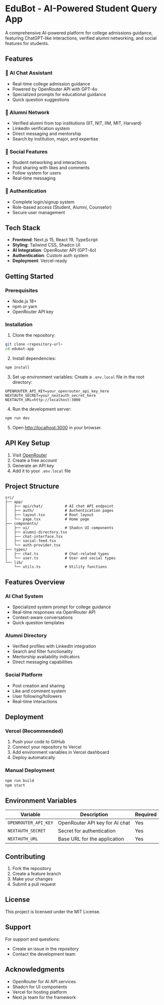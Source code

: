 # EduBot - AI-Powered Student Query App

A comprehensive AI-powered platform for college admissions guidance, featuring ChatGPT-like interactions, verified alumni networking, and social features for students.

## Features

### 🤖 AI Chat Assistant
- Real-time college admission guidance
- Powered by OpenRouter API with GPT-4o
- Specialized prompts for educational guidance
- Quick question suggestions

### 👥 Alumni Network
- Verified alumni from top institutions (IIT, NIT, IIM, MIT, Harvard)
- LinkedIn verification system
- Direct messaging and mentorship
- Search by institution, major, and expertise

### 📱 Social Features
- Student networking and interactions
- Post sharing with likes and comments
- Follow system for users
- Real-time messaging

### 🔐 Authentication
- Complete login/signup system
- Role-based access (Student, Alumni, Counselor)
- Secure user management

## Tech Stack

- **Frontend**: Next.js 15, React 19, TypeScript
- **Styling**: Tailwind CSS, Shadcn UI
- **AI Integration**: OpenRouter API (GPT-4o)
- **Authentication**: Custom auth system
- **Deployment**: Vercel-ready

## Getting Started

### Prerequisites
- Node.js 18+ 
- npm or yarn
- OpenRouter API key

### Installation

1. Clone the repository:
```bash
git clone <repository-url>
cd edubot-app
```

2. Install dependencies:
```bash
npm install
```

3. Set up environment variables:
Create a `.env.local` file in the root directory:
```env
OPENROUTER_API_KEY=your_openrouter_api_key_here
NEXTAUTH_SECRET=your_nextauth_secret_here
NEXTAUTH_URL=http://localhost:3000
```

4. Run the development server:
```bash
npm run dev
```

5. Open [http://localhost:3000](http://localhost:3000) in your browser.

## API Key Setup

1. Visit [OpenRouter](https://openrouter.ai/keys)
2. Create a free account
3. Generate an API key
4. Add it to your `.env.local` file

## Project Structure

```
src/
├── app/
│   ├── api/chat/          # AI chat API endpoint
│   ├── auth/              # Authentication pages
│   ├── layout.tsx         # Root layout
│   └── page.tsx           # Home page
├── components/
│   ├── ui/                # Shadcn UI components
│   ├── alumni-directory.tsx
│   ├── chat-interface.tsx
│   ├── social-feed.tsx
│   └── auth-provider.tsx
├── types/
│   ├── chat.ts            # Chat-related types
│   └── user.ts            # User and social types
└── lib/
    └── utils.ts           # Utility functions
```

## Features Overview

### AI Chat System
- Specialized system prompt for college guidance
- Real-time responses via OpenRouter API
- Context-aware conversations
- Quick question templates

### Alumni Directory
- Verified profiles with LinkedIn integration
- Search and filter functionality
- Mentorship availability indicators
- Direct messaging capabilities

### Social Platform
- Post creation and sharing
- Like and comment system
- User following/followers
- Real-time interactions

## Deployment

### Vercel (Recommended)

1. Push your code to GitHub
2. Connect your repository to Vercel
3. Add environment variables in Vercel dashboard
4. Deploy automatically

### Manual Deployment

```bash
npm run build
npm start
```

## Environment Variables

| Variable | Description | Required |
|----------|-------------|----------|
| `OPENROUTER_API_KEY` | OpenRouter API key for AI chat | Yes |
| `NEXTAUTH_SECRET` | Secret for authentication | Yes |
| `NEXTAUTH_URL` | Base URL for the application | Yes |

## Contributing

1. Fork the repository
2. Create a feature branch
3. Make your changes
4. Submit a pull request

## License

This project is licensed under the MIT License.

## Support

For support and questions:
- Create an issue in the repository
- Contact the development team

## Acknowledgments

- OpenRouter for AI API services
- Shadcn for UI components
- Vercel for hosting platform
- Next.js team for the framework
